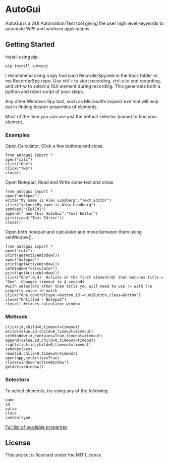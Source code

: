 # AutoGui

AutoGui is a GUI Automation/Test tool giving the user high level keywords to automate WPF and winform applications.

## Getting Started
Install using pip  

`pip install autogui`  

I recommend using a spy tool such RecorderSpy.exe in the tools folder or my RecorderSpy repo. Use ctrl-r to start recording, ctrl-e to end recording, and ctrl-w to select a GUI element during recording. This generates both a python and robot script of your steps. 

Any other Windows Spy tool, such as Microsofts inspect.exe tool will help out in finding locator properties of elements.  

Most of the time you can use just the default selector (name) to find your element.


### Examples
Open Calculator, Click a few buttons and close.  
```
from autogui import * 
open("calc")  
click("One")  
click("Two")  
close()  
```
Open Notepad, Read and Write some text and close.  
```
from autogui import *  
open("notepad")  
write("My name is Alex Lundberg","Text Editor")
click("value:=My name is Alex Lundberg")
sendkey("{ENTER}")
append(" and this AutoGui","Text Editor")
print(read("Text Editor"))
close()  
```

Open both notepad and calculator and move between them using setWindow().
```
from autogui import * 
open("calc")
print(getActiveWindow())
open("notepad")
print(getActiveWindow())
setWindow("calculator")
print(getActiveWindow())
click("One",0,4)  #clicks on the first element(0) that matches title = "One". Changes timeout to 4 seconds  
#with selectors other than title you will need to use := with the property value to match
click("One,controltype:=button,id:=num1Button,class=Button")  
close("Untitled - Notepad")
close() #closes calculator window
```

### Methods
```
click(id,child=0,timeout=timeout)  
write(value,id,child=0,timeout=timeout)  
setWindow(id,contains=True,timeout=timeout)  
append(value,id,child=0,timeout=timeout)  
rightclick(id,child=0,timeout=timeout)  
sendkey(key)  
read(id,child=0,timeout=timeout)  
open(app,setActive=True)  
close(window="activeWindow")  
getActiveWindow()  
```

### Selectors
To select elements, try using any of the following:  
```  
name  
id  
value  
class  
controltype  
```
[Full list of available properties](https://docs.microsoft.com/en-us/dotnet/api/system.windows.automation.automationelement)

## License

This project is licensed under the MIT License

	
	
	
	
	
